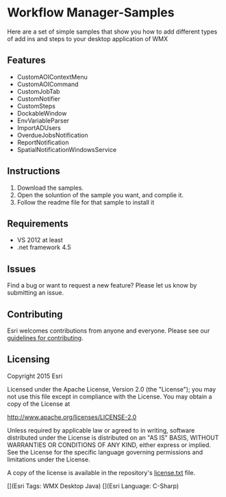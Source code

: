 # Workflow Manager-Samples

Here are a set of simple samples that show you how to add different types of add ins and steps to your desktop application of WMX

## Features
* CustomAOIContextMenu
* CustomAOICommand
* CustomJobTab
* CustomNotifier
* CustomSteps
* DockableWindow
* EnvVariableParser
* ImportADUsers
* OverdueJobsNotification
* ReportNotification
* SpatialNotificationWindowsService

## Instructions

1. Download the samples.
2. Open the soluntion of the sample you want, and complie it.
3. Follow the readme file for that sample to install it

## Requirements

* VS 2012 at least
* .net framework 4.5

## Issues

Find a bug or want to request a new feature?  Please let us know by submitting an issue.

## Contributing

Esri welcomes contributions from anyone and everyone. Please see our [guidelines for contributing](https://github.com/esri/contributing).

## Licensing
Copyright 2015 Esri

Licensed under the Apache License, Version 2.0 (the "License");
you may not use this file except in compliance with the License.
You may obtain a copy of the License at

   http://www.apache.org/licenses/LICENSE-2.0

Unless required by applicable law or agreed to in writing, software
distributed under the License is distributed on an "AS IS" BASIS,
WITHOUT WARRANTIES OR CONDITIONS OF ANY KIND, either express or implied.
See the License for the specific language governing permissions and
limitations under the License.

A copy of the license is available in the repository's [license.txt]( https://github.com/ArcGIS/WMX---Samples/blob/master/License.txt) file.

[](Esri Tags: WMX Desktop Java)
[](Esri Language: C-Sharp)
